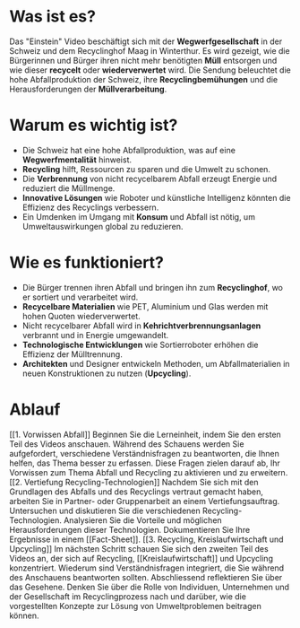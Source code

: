 # Was ist es?

Das "Einstein" Video beschäftigt sich mit der **Wegwerfgesellschaft** in der Schweiz und dem Recyclinghof Maag in Winterthur. Es wird gezeigt, wie die Bürgerinnen und Bürger ihren nicht mehr benötigten **Müll** entsorgen und wie dieser **recycelt** oder **wiederverwertet** wird. Die Sendung beleuchtet die hohe Abfallproduktion der Schweiz, ihre **Recyclingbemühungen** und die Herausforderungen der **Müllverarbeitung**.
# Warum es wichtig ist?

- Die Schweiz hat eine hohe Abfallproduktion, was auf eine **Wegwerfmentalität** hinweist.
- **Recycling** hilft, Ressourcen zu sparen und die Umwelt zu schonen.
- Die **Verbrennung** von nicht recycelbarem Abfall erzeugt Energie und reduziert die Müllmenge.
- **Innovative Lösungen** wie Roboter und künstliche Intelligenz könnten die Effizienz des Recyclings verbessern.
- Ein Umdenken im Umgang mit **Konsum** und Abfall ist nötig, um Umweltauswirkungen global zu reduzieren.
# Wie es funktioniert?

- Die Bürger trennen ihren Abfall und bringen ihn zum **Recyclinghof**, wo er sortiert und verarbeitet wird.
- **Recycelbare Materialien** wie PET, Aluminium und Glas werden mit hohen Quoten wiederverwertet.
- Nicht recycelbarer Abfall wird in **Kehrichtverbrennungsanlagen** verbrannt und in Energie umgewandelt.
- **Technologische Entwicklungen** wie Sortierroboter erhöhen die Effizienz der Mülltrennung.
- **Architekten** und Designer entwickeln Methoden, um Abfallmaterialien in neuen Konstruktionen zu nutzen (**Upcycling**).

# Ablauf
[[1. Vorwissen Abfall]] 
Beginnen Sie die Lerneinheit, indem Sie den ersten Teil des Videos anschauen. Während des Schauens werden Sie aufgefordert, verschiedene Verständnisfragen zu beantworten, die Ihnen helfen, das Thema besser zu erfassen. Diese Fragen zielen darauf ab, Ihr Vorwissen zum Thema Abfall und Recycling zu aktivieren und zu erweitern. 
[[2. Vertiefung Recycling-Technologien]] Nachdem Sie sich mit den Grundlagen des Abfalls und des Recyclings vertraut gemacht haben, arbeiten Sie in Partner- oder Gruppenarbeit an einem Vertiefungsauftrag. Untersuchen und diskutieren Sie die verschiedenen Recycling-Technologien. Analysieren Sie die Vorteile und möglichen Herausforderungen dieser Technologien. Dokumentieren Sie Ihre Ergebnisse in einem [[Fact-Sheet]].
[[3. Recycling, Kreislaufwirtschaft und Upcycling]] Im nächsten Schritt schauen Sie sich den zweiten Teil des Videos an, der sich auf Recycling, [[Kreislaufwirtschaft]] und Upcycling konzentriert. Wiederum sind Verständnisfragen integriert, die Sie während des Anschauens beantworten sollten. Abschliessend reflektieren Sie über das Gesehene. Denken Sie über die Rolle von Individuen, Unternehmen und der Gesellschaft im Recyclingprozess nach und darüber, wie die vorgestellten Konzepte zur Lösung von Umweltproblemen beitragen können.